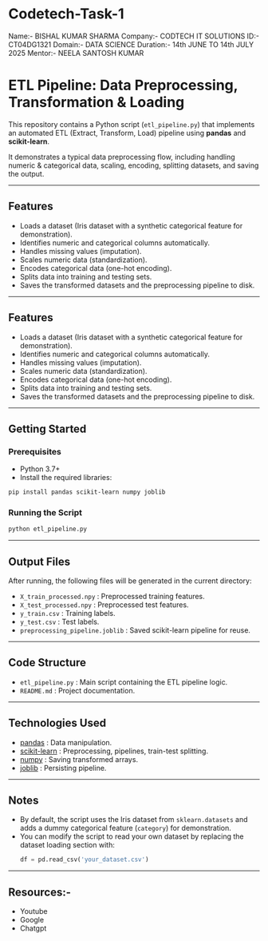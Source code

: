 # Codetech-Task-1

Name:- BISHAL KUMAR SHARMA 
Company:- CODTECH IT SOLUTIONS 
ID:- CT04DG1321
Domain:- DATA SCIENCE 
Duration:- 14th JUNE TO 14th JULY 2025
Mentor:- NEELA SANTOSH KUMAR 


# ETL Pipeline: Data Preprocessing, Transformation & Loading

This repository contains a Python script (`etl_pipeline.py`) that implements an automated ETL (Extract, Transform, Load) pipeline using **pandas** and **scikit-learn**.

It demonstrates a typical data preprocessing flow, including handling numeric & categorical data, scaling, encoding, splitting datasets, and saving the output.

---

## Features

- Loads a dataset (Iris dataset with a synthetic categorical feature for demonstration).  
- Identifies numeric and categorical columns automatically.  
- Handles missing values (imputation).  
- Scales numeric data (standardization).  
- Encodes categorical data (one-hot encoding).  
- Splits data into training and testing sets.  
- Saves the transformed datasets and the preprocessing pipeline to disk.

---
## Features

- Loads a dataset (Iris dataset with a synthetic categorical feature for demonstration).  
- Identifies numeric and categorical columns automatically.  
- Handles missing values (imputation).  
- Scales numeric data (standardization).  
- Encodes categorical data (one-hot encoding).  
- Splits data into training and testing sets.  
- Saves the transformed datasets and the preprocessing pipeline to disk.

---

## Getting Started

### Prerequisites

- Python 3.7+
- Install the required libraries:

```bash
pip install pandas scikit-learn numpy joblib
```

### Running the Script

```bash
python etl_pipeline.py
```

---
## Output Files

After running, the following files will be generated in the current directory:

- `X_train_processed.npy` : Preprocessed training features.
- `X_test_processed.npy` : Preprocessed test features.
- `y_train.csv` : Training labels.
- `y_test.csv` : Test labels.
- `preprocessing_pipeline.joblib` : Saved scikit-learn pipeline for reuse.

---

## Code Structure

- `etl_pipeline.py` : Main script containing the ETL pipeline logic.
- `README.md` : Project documentation.

---

## Technologies Used

- [pandas](https://pandas.pydata.org/) : Data manipulation.
- [scikit-learn](https://scikit-learn.org/) : Preprocessing, pipelines, train-test splitting.
- [numpy](https://numpy.org/) : Saving transformed arrays.
- [joblib](https://joblib.readthedocs.io/) : Persisting pipeline.

---
## Notes

- By default, the script uses the Iris dataset from `sklearn.datasets` and adds a dummy categorical feature (`category`) for demonstration.
- You can modify the script to read your own dataset by replacing the dataset loading section with:
  ```python
  df = pd.read_csv('your_dataset.csv')
  ```

---
## Resources:- 
- Youtube
- Google
- Chatgpt

